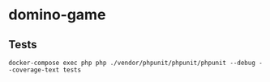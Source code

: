 # domino-game

## Tests

```shell
docker-compose exec php php ./vendor/phpunit/phpunit/phpunit --debug --coverage-text tests
```
